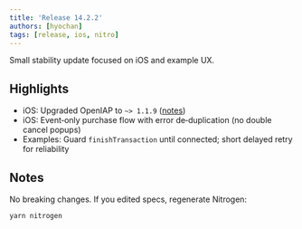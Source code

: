 ```yaml
---
title: 'Release 14.2.2'
authors: [hyochan]
tags: [release, ios, nitro]
---
```


Small stability update focused on iOS and example UX.

## Highlights

- iOS: Upgraded OpenIAP to `~> 1.1.9` ([notes](https://github.com/hyodotdev/openiap-apple/releases/tag/1.1.9))
- iOS: Event‑only purchase flow with error de‑duplication (no double cancel popups)
- Examples: Guard `finishTransaction` until connected; short delayed retry for reliability

## Notes

No breaking changes. If you edited specs, regenerate Nitrogen:

```bash
yarn nitrogen
```
